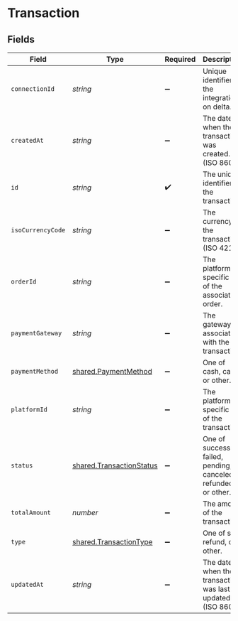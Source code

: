 # Transaction


## Fields

| Field                                                                | Type                                                                 | Required                                                             | Description                                                          |
| -------------------------------------------------------------------- | -------------------------------------------------------------------- | -------------------------------------------------------------------- | -------------------------------------------------------------------- |
| `connectionId`                                                       | *string*                                                             | :heavy_minus_sign:                                                   | Unique identifier of the integration on delta.                       |
| `createdAt`                                                          | *string*                                                             | :heavy_minus_sign:                                                   | The date when the transaction was created. (ISO 8601)                |
| `id`                                                                 | *string*                                                             | :heavy_check_mark:                                                   | The unique identifier of the transaction                             |
| `isoCurrencyCode`                                                    | *string*                                                             | :heavy_minus_sign:                                                   | The currency of the transaction. (ISO 4217)                          |
| `orderId`                                                            | *string*                                                             | :heavy_minus_sign:                                                   | The platform-specific ID of the associated order.                    |
| `paymentGateway`                                                     | *string*                                                             | :heavy_minus_sign:                                                   | The gateway associated with the transaction.                         |
| `paymentMethod`                                                      | [shared.PaymentMethod](../../models/shared/paymentmethod.md)         | :heavy_minus_sign:                                                   | One of cash, card, or other.                                         |
| `platformId`                                                         | *string*                                                             | :heavy_minus_sign:                                                   | The platform-specific ID of the transaction.                         |
| `status`                                                             | [shared.TransactionStatus](../../models/shared/transactionstatus.md) | :heavy_minus_sign:                                                   | One of success, failed, pending, canceled, refunded, or other.       |
| `totalAmount`                                                        | *number*                                                             | :heavy_minus_sign:                                                   | The amount of the transaction.                                       |
| `type`                                                               | [shared.TransactionType](../../models/shared/transactiontype.md)     | :heavy_minus_sign:                                                   | One of sale, refund, or other.                                       |
| `updatedAt`                                                          | *string*                                                             | :heavy_minus_sign:                                                   | The date when the transaction was last updated. (ISO 8601)           |